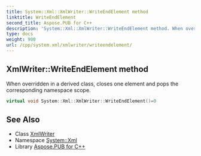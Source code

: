 ```yaml
---
title: System::Xml::XmlWriter::WriteEndElement method
linktitle: WriteEndElement
second_title: Aspose.PUB for C++
description: 'System::Xml::XmlWriter::WriteEndElement method. When overridden in a derived class, closes one element and pops the corresponding namespace scope in C++.'
type: docs
weight: 900
url: /cpp/system.xml/xmlwriter/writeendelement/
---
```

## XmlWriter::WriteEndElement method


When overridden in a derived class, closes one element and pops the corresponding namespace scope.

```cpp
virtual void System::Xml::XmlWriter::WriteEndElement()=0
```


## See Also

* Class [XmlWriter](../)
* Namespace [System::Xml](../../)
* Library [Aspose.PUB for C++](../../../)
